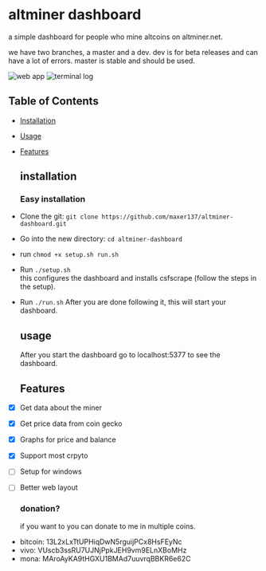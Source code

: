# altminer dashboard

a simple dashboard for people who mine altcoins on altminer.net.

we have two branches, a master and a dev. dev is for beta releases and can have a lot of errors. master is stable and should be used.

![web app](https://i.imgur.com/G2tRXZJ.png) ![terminal log](https://i.imgur.com/er2qIHm.png)

## Table of Contents

- [Installation](#installation)
- [Usage](#usage)
- [Features](#features)

  ## installation

  ### Easy installation

- Clone the git: `git clone https://github.com/maxer137/altminer-dashboard.git`
- Go into the new directory: `cd altminer-dashboard`
- run `chmod +x setup.sh run.sh`
- Run `./setup.sh`<br>
  this configures the dashboard and installs csfscrape (follow the steps in the setup).
- Run `./run.sh` After you are done following it, this will start your dashboard.

  ## usage

   After you start the dashboard go to localhost:5377 to see the dashboard.

  ## Features

- [x] Get data about the miner
- [x] Get price data from coin gecko
- [x] Graphs for price and balance
- [x] Support most crpyto
- [ ] Setup for windows
- [ ] Better web layout

  ### donation?

   if you want to you can donate to me in multiple coins.
- bitcoin: 13L2xLxTtUPHiqDwN5rguijPCx8HsFEyNc
- vivo: VUscb3ssRU7UJNjPpkJEH9vm9ELnXBoMHz
- mona: MAroAyKA9tHGXU1BMAd7uuvrqBBKR6e62C

